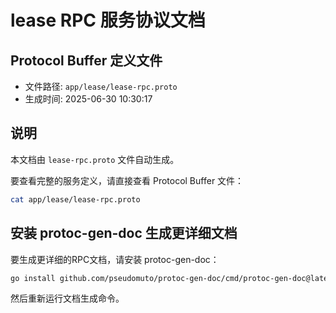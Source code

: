 # lease RPC 服务协议文档

## Protocol Buffer 定义文件
- 文件路径: `app/lease/lease-rpc.proto`
- 生成时间: 2025-06-30 10:30:17

## 说明
本文档由 `lease-rpc.proto` 文件自动生成。

要查看完整的服务定义，请直接查看 Protocol Buffer 文件：
```bash
cat app/lease/lease-rpc.proto
```

## 安装 protoc-gen-doc 生成更详细文档
要生成更详细的RPC文档，请安装 protoc-gen-doc：
```bash
go install github.com/pseudomuto/protoc-gen-doc/cmd/protoc-gen-doc@latest
```

然后重新运行文档生成命令。
